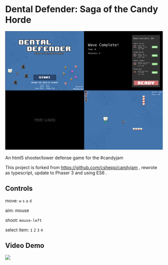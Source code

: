 Dental Defender: Saga of the Candy Horde
========

![](./img/cover.png)

An html5 shooter/tower defense game for the #candyjam

This project is forked from https://github.com/cshepp/candyjam , rewrote as typescript, update to Phaser 3 and using ES6 .

## Controls

move: `w` `s` `a` `d`

aim: mouse

shoot: `mouse-left`

select item: `1` `2` `3` `4`



## Video Demo

[![](<http://img.youtube.com/vi/P-z_YMixQ1s/0.jpg>)](<https://youtu.be/P-z_YMixQ1s> "Dental Defender: Saga of the Candy Horde (debug mode)")